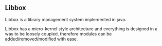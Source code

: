 ## Libbox

Libbox is a library management system implemented in java.

Libbox has a micro-kernel style architecture and everything is designed in a way to be loosely coupled, therefore modules can be added/removed/modified with ease.

